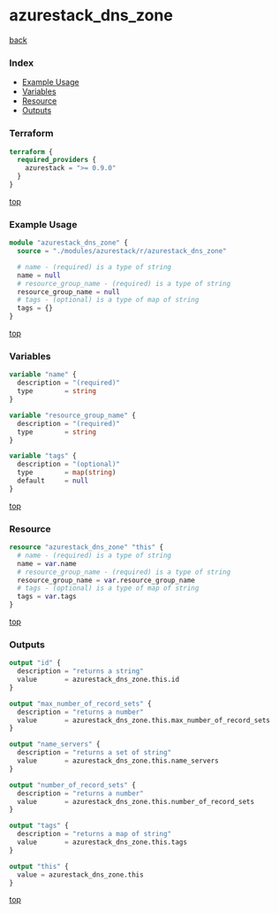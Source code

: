 # azurestack_dns_zone

[back](../azurestack.md)

### Index

- [Example Usage](#example-usage)
- [Variables](#variables)
- [Resource](#resource)
- [Outputs](#outputs)

### Terraform

```terraform
terraform {
  required_providers {
    azurestack = ">= 0.9.0"
  }
}
```

[top](#index)

### Example Usage

```terraform
module "azurestack_dns_zone" {
  source = "./modules/azurestack/r/azurestack_dns_zone"

  # name - (required) is a type of string
  name = null
  # resource_group_name - (required) is a type of string
  resource_group_name = null
  # tags - (optional) is a type of map of string
  tags = {}
}
```

[top](#index)

### Variables

```terraform
variable "name" {
  description = "(required)"
  type        = string
}

variable "resource_group_name" {
  description = "(required)"
  type        = string
}

variable "tags" {
  description = "(optional)"
  type        = map(string)
  default     = null
}
```

[top](#index)

### Resource

```terraform
resource "azurestack_dns_zone" "this" {
  # name - (required) is a type of string
  name = var.name
  # resource_group_name - (required) is a type of string
  resource_group_name = var.resource_group_name
  # tags - (optional) is a type of map of string
  tags = var.tags
}
```

[top](#index)

### Outputs

```terraform
output "id" {
  description = "returns a string"
  value       = azurestack_dns_zone.this.id
}

output "max_number_of_record_sets" {
  description = "returns a number"
  value       = azurestack_dns_zone.this.max_number_of_record_sets
}

output "name_servers" {
  description = "returns a set of string"
  value       = azurestack_dns_zone.this.name_servers
}

output "number_of_record_sets" {
  description = "returns a number"
  value       = azurestack_dns_zone.this.number_of_record_sets
}

output "tags" {
  description = "returns a map of string"
  value       = azurestack_dns_zone.this.tags
}

output "this" {
  value = azurestack_dns_zone.this
}
```

[top](#index)